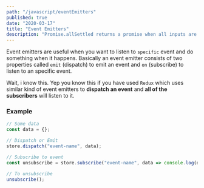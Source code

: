 ```yaml
---
path: "/javascript/eventEmitters"
published: true
date: "2020-03-17"
title: "Event Emitters"
description: "Promise.allSettled returns a promise when all inputs are settled that is either fulfilled or rejected."
---
```


Event emitters are useful when you want to listen to `specific` event and do something when it happens. Basically an event emitter consists of two properties called `emit` (dispatch) to emit an event and `on` (subscribe) to listen to an specific event.

Wait, i know this. Yep you know this if you have used `Redux` which uses similar kind of event emitters to **dispatch an event** and **all of the subscribers** will listen to it.

### Example

```js
// Some data
const data = {};

// Dispatch or Emit
store.dispatch("event-name", data);

// Subscribe to event
const unsubscribe = store.subscribe("event-name", data => console.log(data));

// To unsubscribe
unsubscribe();
```
